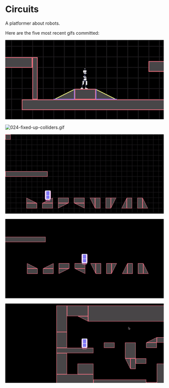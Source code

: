 # Circuits
A platformer about robots.

Here are the five most recent gifs committed:

![025-player-sprites.gif](gifs/025-player-sprites.gif?raw=true "025-player-sprites")

![024-fixed-up-colliders.gif](gifs/024-fixed-up-colliders.gif?raw=true "024-fixed-up-colliders")

![023-grid-and-spacial-hashing.gif](gifs/023-grid-and-spacial-hashing.gif?raw=true "023-grid-and-spacial-hashing")

![022-sloped-quads.gif](gifs/022-sloped-quads.gif?raw=true "022-sloped-quads")

![021-camera-lock.gif](gifs/021-camera-lock.gif?raw=true "021-camera-lock")
